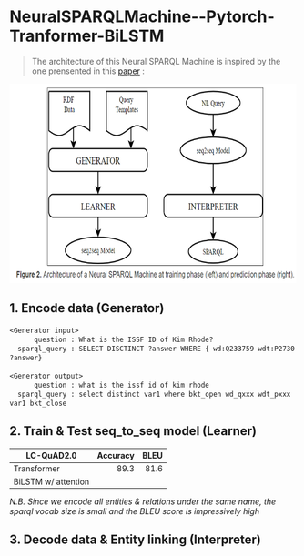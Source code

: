 # NeuralSPARQLMachine--Pytorch-Tranformer-BiLSTM
> The architecture of this Neural SPARQL Machine is inspired by the one prensented in this [paper](https://s3.eu-west-2.amazonaws.com/tsoru.aksw.org/neural-sparql-machines/soru-marx-semantics2017.html) :
<p align="center">
  <img src="https://github.com/gabguerin/NeuralSPARQLMachine--Pytorch-Tranformer-BiLSTM/blob/main/data/NSPM2.PNG" width="700" height="350">
</p>

## 1. Encode data (Generator)
```sparql
<Generator input>
      question : What is the ISSF ID of Kim Rhode?
  sparql_query : SELECT DISCTINCT ?answer WHERE { wd:Q233759 wdt:P2730 ?answer}

<Generator output>
      question : what is the issf id of kim rhode
  sparql_query : select distinct var1 where bkt_open wd_qxxx wdt_pxxx var1 bkt_close
```

## 2. Train & Test seq_to_seq model (Learner)

<table>
    <thead>
        <tr>
            <th>LC-QuAD2.0</th>
            <th align="center">Accuracy</th>
            <th align="center">BLEU</th>
        </tr>
    </thead>
    <tbody>
        <tr>
            <td>Transformer</td>
            <td align="right">89.3</td>
            <td align="right">81.6</td>
        </tr>
        <tr>
            <td>BiLSTM w/ attention</td>
            <td align="right"></td>
            <td align="right"></td>
        </tr>
    </tbody>
</table>
<i>N.B. Since we encode all entities & relations under the same name, the sparql vocab size is small and the BLEU score is impressively high</i>

## 3. Decode data & Entity linking (Interpreter)
